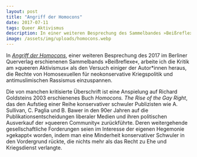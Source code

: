 ```yaml
---
layout: post
title: "Angriff der Homocons"
date: 2017-07-11
tags: Queer Aktivismus
description: In einer weiteren Besprechung des Sammelbandes »Beißreflexe«, der 2017 im Berliner Querverlag erschien, arbeite ich die Kritik am »queeren Aktivismus« als den Versuch einiger der Autor*innen heraus, die Rechte von Homosexuellen für neokonservative Kriegspolitik und antimuslimischen Rassismus zu instrumentalisieren.
image: /assets/img/uploads/homocons.webp
---
```


In [*Angriff der Homocons*](https://kritisch-lesen.de/rezension/angriff-der-homocons), einer weiteren Besprechung des 2017 im Berliner Querverlag erschienenen Sammelbands »Beißreflexe«, arbeite ich die Kritik am »queeren Aktivismus« als den Versuch einiger der Autor*innen heraus, die Rechte von Homosexuellen für neokonservative Kriegspolitik und antimuslimischen Rassismus einzuspannen.

Die von manchen kritisierte Überschrift ist eine Anspielung auf Richard Goldsteins 2003 erschienenes Buch *Homocons. The Rise of the Gay Right*, das den Aufstieg einer Reihe konservativer schwuler Publizisten wie A. Sullivan, C. Paglia und B. Bawer in den 90er Jahren auf die Publikationsentscheidungen liberaler Medien und ihren politischen Ausverkauf der »queeren Community« zurückführte. Deren weitergehende gesellschaftliche Forderungen seien im Interesse der eigenen Hegemonie »gekappt« worden, indem man eine Minderheit konservativer Schwuler in den Vordergrund rückte, die nichts mehr als das Recht zu Ehe und Kriegsdienst verlangte.
